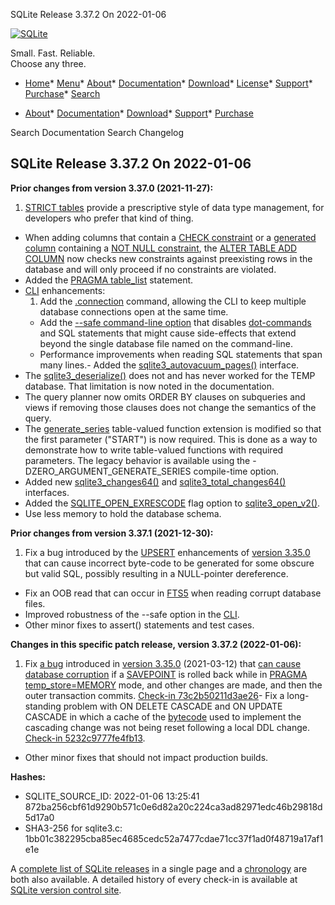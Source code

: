 




SQLite Release 3\.37\.2 On 2022\-01\-06




[![SQLite](../images/sqlite370_banner.gif)](../index.html)


Small. Fast. Reliable.  
Choose any three.


* [Home](../index.html)* [Menu](javascript:void(0))* [About](../about.html)* [Documentation](../docs.html)* [Download](../download.html)* [License](../copyright.html)* [Support](../support.html)* [Purchase](../prosupport.html)* [Search](javascript:void(0))




* [About](../about.html)* [Documentation](../docs.html)* [Download](../download.html)* [Support](../support.html)* [Purchase](../prosupport.html)






Search Documentation
Search Changelog







## SQLite Release 3\.37\.2 On 2022\-01\-06

**Prior changes from version 3\.37\.0 (2021\-11\-27\):**


1. [STRICT tables](../stricttables.html) provide a prescriptive style of data type management,
 for developers who prefer that kind of thing.
- When adding columns that contain a
 [CHECK constraint](../lang_createtable.html#ckconst) or a [generated column](../gencol.html) containing a [NOT NULL constraint](../lang_createtable.html#notnullconst),
 the [ALTER TABLE ADD COLUMN](../lang_altertable.html#altertabaddcol) now checks new constraints against
 preexisting rows in the database and will only proceed if no constraints
 are violated.
- Added the [PRAGMA table\_list](../pragma.html#pragma_table_list) statement.
- [CLI](../cli.html) enhancements:
	1. Add the [.connection](../cli.html#dotconn) command, allowing the CLI to keep multiple database
	 connections open at the same time.
	 - Add the [\-\-safe command\-line option](../cli.html#safemode) that disables
	 [dot\-commands](../cli.html#dotcmd) and SQL statements that might cause side\-effects that extend
	 beyond the single database file named on the command\-line.
	 - Performance improvements when reading SQL statements
	 that span many lines.- Added the [sqlite3\_autovacuum\_pages()](../c3ref/autovacuum_pages.html) interface.
- The [sqlite3\_deserialize()](../c3ref/deserialize.html) does not and has never worked for the TEMP
 database. That limitation is now noted in the documentation.
- The query planner now omits ORDER BY clauses on subqueries and views
 if removing those clauses does not change the semantics of the query.
- The [generate\_series](../series.html) table\-valued function extension is modified so that
 the first parameter ("START") is now required. This is done as a way to
 demonstrate how to write table\-valued functions with required parameters.
 The legacy behavior is available using the \-DZERO\_ARGUMENT\_GENERATE\_SERIES
 compile\-time option.
- Added new [sqlite3\_changes64()](../c3ref/changes.html) and [sqlite3\_total\_changes64()](../c3ref/total_changes.html) interfaces.
- Added the [SQLITE\_OPEN\_EXRESCODE](../c3ref/c_open_autoproxy.html) flag option to [sqlite3\_open\_v2()](../c3ref/open.html).
- Use less memory to hold the database schema.


**Prior changes from version 3\.37\.1 (2021\-12\-30\):**


1. Fix a bug introduced by the [UPSERT](../lang_upsert.html) enhancements of [version 3\.35\.0](../releaselog/3_35_0.html) that
 can cause incorrect byte\-code to be generated for some obscure but valid
 SQL, possibly resulting in a NULL\-pointer dereference.
- Fix an OOB read that can occur in [FTS5](../fts5.html) when reading corrupt database files.
- Improved robustness of the \-\-safe option in the [CLI](../cli.html).
- Other minor fixes to assert() statements and test cases.


**Changes in this specific patch release, version 3\.37\.2 (2022\-01\-06\):**


1. Fix [a bug](https://sqlite.org/forum/forumpost/b03d86f9516cb3a2) introduced
 in [version 3\.35\.0](../releaselog/3_35_0.html) (2021\-03\-12\) that
 [can cause database corruption](../howtocorrupt.html#svptbug)
 if a [SAVEPOINT](../lang_savepoint.html) is rolled back while in [PRAGMA temp\_store\=MEMORY](../pragma.html#pragma_temp_store) mode,
 and other changes are made, and then the outer transaction commits.
 [Check\-in 73c2b50211d3ae26](https://sqlite.org/src/info/73c2b50211d3ae26)- Fix a long\-standing problem with ON DELETE CASCADE and ON UPDATE CASCADE
 in which a cache of the [bytecode](../opcode.html) used to implement the cascading change
 was not being reset following a local DDL change.
 [Check\-in 5232c9777fe4fb13](https://sqlite.org/src/info/5232c9777fe4fb13).
- Other minor fixes that should not impact production builds.

**Hashes:**
- SQLITE\_SOURCE\_ID: 2022\-01\-06 13:25:41 872ba256cbf61d9290b571c0e6d82a20c224ca3ad82971edc46b29818d5d17a0
- SHA3\-256 for sqlite3\.c: 1bb01c382295cba85ec4685cedc52a7477cdae71cc37f1ad0f48719a17af1e1e



A [complete list of SQLite releases](../changes.html)
 in a single page and a [chronology](../chronology.html) are both also available.
 A detailed history of every
 check\-in is available at
 [SQLite version control site](https://www.sqlite.org/src/timeline).






